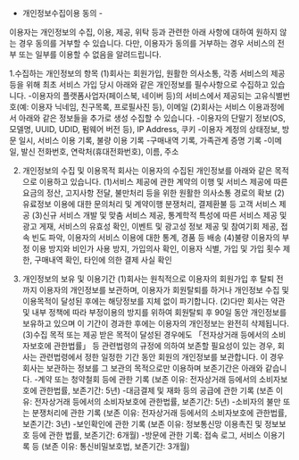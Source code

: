 - 개인정보수집이용 동의 -

이용자는 개인정보의 수집, 이용, 제공, 위탁 등과 관련한 아래 사항에 대하여 원하지 않는 경우 동의를 거부할 수 있습니다. 다만, 이용자가 동의를 거부하는 경우 서비스의 전부 또는 일부를 이용할 수 없음을 알려드립니다.

1.수집하는 개인정보의 항목
(1)회사는 회원가입, 원활한 의사소통, 각종 서비스의 제공 등을 위해 최초 서비스 가입 당시 아래와 같은 개인정보를 필수사항으로 수집하고 있습니다.
-이용자의 플랫폼사업자(페이스북, 네이버 등)의 서비스에서 제공되는 고유식별번호(예: 이용자 닉네임, 친구목록, 프로필사진 등), 이메일
(2)회사는 서비스 이용과정에서 아래와 같은 정보들을 추가로 생성 수집할 수 있습니다.
-이용자의 단말기 정보(OS, 모델명, UUID, UDID, 펌웨어 버전 등), IP Address, 쿠키
-이용자 계정의 상태정보, 방문 일시, 서비스 이용 기록, 불량 이용 기록
-구매내역 기록, 가족관계 증명 기록
-이메일, 발신 전화번호, 연락처(휴대전화번호), 이름, 주소

2. 개인정보의 수집 및 이용목적
회사는 이용자의 수집된 개인정보를 아래와 같은 목적으로 이용하고 있습니다.
(1)서비스 제공에 관한 계약의 이행 및 서비스 제공에 따른 요금의 정산, 고지사항 전달, 불만처리 등을 위한 원활한 의사소통 경로의 확보
(2)유료정보 이용에 대한 문의처리 및 계약이행 분쟁처리, 결제환불 등 고객 서비스 제공
(3)신규 서비스 개발 및 맞춤 서비스 제공, 통계학적 특성에 따른 서비스 제공 및 광고 게재, 서비스의 유효성 확인, 이벤트 및 광고성 정보 제공 및 참여기회 제공, 접속 빈도 파악, 이용자의 서비스 이용에 대한 통계, 경품 등 배송
(4)불량 이용자의 부정 이용 방지와 비인가 사용 방지, 가입의사 확인, 이용자 식별, 가입 및 가입 횟수 제한, 구매내역 확인, 타인에 의한 결제 사실 확인

3. 개인정보의 보유 및 이용기간
(1)회사는 원칙적으로 이용자의 회원가입 후 탈퇴 전까지 이용자의 개인정보를 보관하며, 이용자가 회원탈퇴를 하거나 개인정보 수집 및 이용목적이 달성된 후에는 해당정보를 지체 없이 파기합니다.
(2)다만 회사는 약관 및 내부 정책에 따라 부정이용의 방지를 위하여 회원탈퇴 후 90일 동안 개인정보를 보유하고 있으며 이 기간이 경과한 후에는 이용자의 개인정보는 완전히 삭제됩니다.
(3)수집 목적 또는 제공 받은 목적이 달성된 경우에도 「전자상거래 등에서의 소비자보호에 관한법률」 등 관련법령의 규정에 의하여 보존할 필요성이 있는 경우, 회사는 관련법령에서 정한 일정한 기간 동안 회원의 개인정보를 보관합니다. 이 경우 회사는 보관하는 정보를 그 보관의 목적으로만 이용하며 보존기간은 아래와 같습니다.
-계약 또는 청약철회 등에 관한 기록
(보존 이유: 전자상거래 등에서의 소비자보호에 관한법률, 보존기간: 5년)
-대금결제 및 재화 등의 공급에 관한 기록
(보존 이유: 전자상거래 등에서의 소비자보호에 관한법률, 보존기간: 5년)
-소비자의 불만 또는 분쟁처리에 관한 기록
(보존 이유: 전자상거래 등에서의 소비자보호에 관한법률, 보존기간: 3년)
-보인확인에 관한 기록
(보존 이유: 정보통신망 이용촉진 및 정보보호 등에 관한 법률, 보존기간: 6개월)
-방문에 관한 기록: 접속 로그, 서비스 이용기록 등
(보존 이유: 통신비밀보호법, 보존기간: 3개월)

